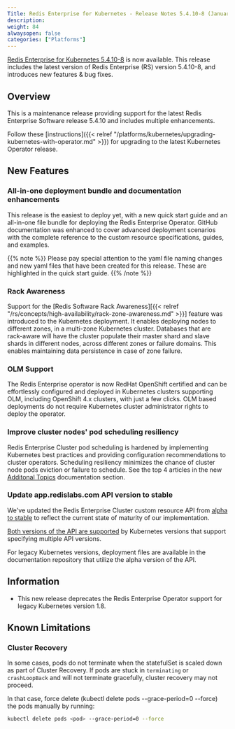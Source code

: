 ```yaml
---
Title: Redis Enterprise for Kubernetes - Release Notes 5.4.10-8 (January 2019)
description:
weight: 84
alwaysopen: false
categories: ["Platforms"]
---
```

[Redis Enterprise for Kubernetes 5.4.10-8](https://github.com/RedisLabs/redis-enterprise-k8s-docs/releases/tag/5.4.10-8) is now available.
This release includes the latest version of Redis Enterprise (RS) version 5.4.10-8, and introduces new features & bug fixes.

## Overview

This is a maintenance release providing support for the latest Redis Enterprise Software release 5.4.10 and includes multiple enhancements.

Follow these [instructions]({{< relref "/platforms/kubernetes/upgrading-kubernetes-with-operator.md" >}}) for upgrading to the latest Kubernetes Operator release.

## New Features

### All-in-one deployment bundle and documentation enhancements

This release is the easiest to deploy yet, with a new quick start guide and an all-in-one file bundle for deploying the Redis Enterprise Operator. GitHub documentation was enhanced to cover advanced deployment scenarios with the complete reference to the custom resource specifications, guides, and examples.

{{% note %}}
Please pay special attention to the yaml file naming changes and new yaml files that have been created for this release. These are highlighted in the quick start guide.
{{% /note %}}

### Rack Awareness

Support for the [Redis Software Rack Awareness][{{< relref "/rs/concepts/high-availability/rack-zone-awareness.md" >}}] feature was introduced to the Kubernetes deployment. It enables deploying nodes to different zones, in a multi-zone Kubernetes cluster. Databases that are rack-aware will have the cluster populate their master shard and slave shards in different nodes, across different zones or failure domains. This enables maintaining data persistence in case of zone failure.

### OLM Support

The Redis Enterprise operator is now RedHat OpenShift certified and can be effortlessly configured and deployed in Kubernetes clusters supporting OLM, including OpenShift 4.x clusters, with just a few clicks. OLM based deployments do not require Kubernetes cluster administrator rights to deploy the operator.

### Improve cluster nodes' pod scheduling resiliency

Redis Enterprise Cluster pod scheduling is hardened by implementing Kubernetes best practices and providing configuration recommendations to cluster operators. Scheduling resiliency minimizes the chance of cluster node pods eviction or failure to schedule.
See the top 4 articles in the new [Additonal Topics](https://github.com/RedisLabs/redis-enterprise-k8s-docs/blob/92a2eff4b8c4ccafac459138f12e5f38acde825c/docs/topics.md#additional-topics) documentation section.

### Update app.redislabs.com API version to stable

We've updated the Redis Enterprise Cluster custom resource API from [alpha to stable](https://kubernetes.io/docs/concepts/overview/kubernetes-api/#api-versioning) to reflect the current state of maturity of our implementation.

[Both versions of the API are supported](https://kubernetes.io/docs/tasks/access-kubernetes-api/custom-resources/custom-resource-definition-versioning/#specify-multiple-versions) by Kubernetes versions that support specifying multiple API versions.

For legacy Kubernetes versions, deployment files are available in the documentation repository that utilize the alpha version of the API.

## Information

- This new release deprecates the Redis Enterprise Operator support for legacy Kubernetes version 1.8.

## Known Limitations

### Cluster Recovery

In some cases, pods do not terminate when the statefulSet is scaled down as part of Cluster Recovery. If pods are stuck in `terminating` or `crashLoopBack` and will not terminate gracefully, cluster recovery may not proceed.

In that case, force delete (kubectl delete pods <pod> --grace-period=0 --force) the pods manually by running:

```bash
kubectl delete pods <pod> --grace-period=0 --force
```
